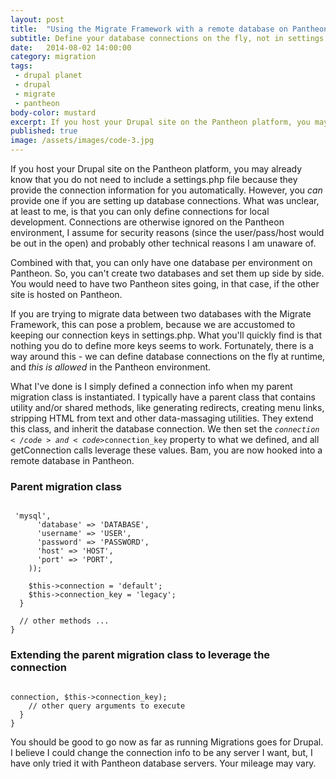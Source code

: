 ```yaml
---
layout: post
title:  "Using the Migrate Framework with a remote database on Pantheon"
subtitle: Define your database connections on the fly, not in settings.php.
date:   2014-08-02 14:00:00
category: migration
tags:
 - drupal planet
 - drupal
 - migrate
 - pantheon
body-color: mustard
excerpt: If you host your Drupal site on the Pantheon platform, you may already know that you do not need to include a settings.php file because they provide the connection information for you automatically. However, you _can_ provide one if you are setting up database connections. What was unclear, at least to me, is that you can only define connections for local development. Fortunately, there is a way around this.
published: true
image: /assets/images/code-3.jpg
---
```


If you host your Drupal site on the Pantheon platform, you may already know that you do not need to include a settings.php file because they provide the connection information for you automatically. However, you _can_ provide one if you are
setting up database connections. What was unclear, at least to me, is that you can only define connections for local development. Connections are otherwise ignored on the Pantheon environment, I assume for security reasons (since the user/pass/host would be
out in the open) and probably other technical reasons I am unaware of.

Combined with that, you can only have one database per environment on Pantheon. So, you can't create two databases and set them up side by side. You would need to have two Pantheon sites going, in that case, if the other site is hosted on Pantheon.

If you are trying to migrate data between two databases with the Migrate Framework, this can pose a problem, because we are accustomed to keeping our connection keys in settings.php. What you'll quickly find is that nothing you do to define more keys seems to work.
Fortunately, there is a way around this - we can define database connections on the fly at runtime, and _this is allowed_ in the Pantheon environment.

What I've done is I simply defined a connection info when my parent migration class is instantiated. I typically have a parent class that contains utility and/or shared methods, like generating redirects, creating menu links, stripping HTML from text and other data-massaging
utilities. They extend this class, and inherit the database connection. We then set the <code>$connection</code> and <code>$connection_key</code> property to what we defined, and all getConnection calls leverage these values. Bam, you are now hooked into a remote database in Pantheon.

### Parent migration class

<pre class="language-markup"><code class="language-php">
<?php
abstract class YourParentMigration extends Migration {
  protected $rules = array();
  protected $connection = '';
  protected $connection_key = '';

  public function __construct($arguments) {
    parent::__construct($arguments);

    Database::addConnectionInfo('legacy', 'default', array(
      'driver' => 'mysql',
      'database' => 'DATABASE',
      'username' => 'USER',
      'password' => 'PASSWORD',
      'host' => 'HOST',
      'port' => 'PORT',
    ));

    $this->connection = 'default';
    $this->connection_key = 'legacy';
  }

  // other methods ...
}
</code></pre>

### Extending the parent migration class to leverage the connection

<pre class="language-markup"><code class="language-php">
<?php
class YourChildMigration extends YourParentMigration {
  public function __construct($arguments) {
    parent::__construct($arguments);

    $query = Database::getConnection($this->connection, $this->connection_key);
    // other query arguments to execute
  }
}
</code></pre>

You should be good to go now as far as running Migrations goes for Drupal. I believe I could change the connection info to be any server I want, but, I have only tried it with Pantheon database servers. Your mileage may vary.
